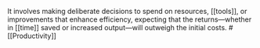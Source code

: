 It involves making deliberate decisions to spend on resources, [[tools]], or improvements that enhance efficiency, expecting that the returns—whether in [[time]] saved or increased output—will outweigh the initial costs. #[[Productivity]]